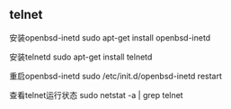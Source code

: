 ## telnet

安装openbsd-inetd
sudo apt-get install openbsd-inetd

安装telnetd
sudo apt-get install telnetd

重启openbsd-inetd
sudo /etc/init.d/openbsd-inetd restart

查看telnet运行状态
sudo netstat -a | grep telnet

